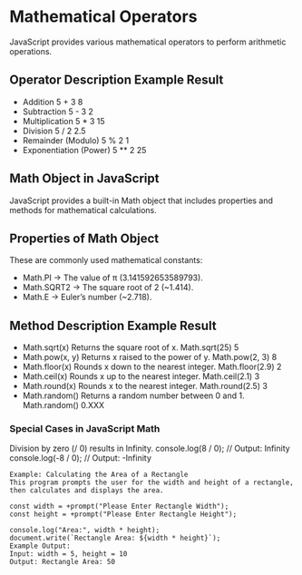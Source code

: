 # Mathematical Operators
JavaScript provides various mathematical operators to perform arithmetic operations.

## Operator	Description	Example	Result
- Addition	5 + 3	8
- Subtraction	5 - 3	2
- Multiplication	5 * 3	15
- Division	5 / 2	2.5
- Remainder (Modulo)	5 % 2	1
- Exponentiation (Power)	5 ** 2	25
 	
## Math Object in JavaScript
JavaScript provides a built-in Math object that includes properties and methods for mathematical calculations.

## Properties of Math Object
These are commonly used mathematical constants:

- Math.PI → The value of π (3.141592653589793).
- Math.SQRT2 → The square root of 2 (~1.414).
- Math.E → Euler’s number (~2.718).

## Method	Description	Example	Result
- Math.sqrt(x)	Returns the square root of x.	Math.sqrt(25)	5
- Math.pow(x, y)	Returns x raised to the power of y.	Math.pow(2, 3)	8
- Math.floor(x)	Rounds x down to the nearest integer.	Math.floor(2.9)	2
- Math.ceil(x)	Rounds x up to the nearest integer.	Math.ceil(2.1)	3
- Math.round(x)	Rounds x to the nearest integer.	Math.round(2.5)	3
- Math.random()	Returns a random number between 0 and 1.	Math.random()	0.XXX

### Special Cases in JavaScript Math
Division by zero (/ 0) results in Infinity.
console.log(8 / 0); // Output: Infinity
console.log(-8 / 0); // Output: -Infinity
```
Example: Calculating the Area of a Rectangle
This program prompts the user for the width and height of a rectangle, then calculates and displays the area.

const width = +prompt("Please Enter Rectangle Width");
const height = +prompt("Please Enter Rectangle Height");

console.log("Area:", width * height);
document.write(`Rectangle Area: ${width * height}`);
Example Output:
Input: width = 5, height = 10
Output: Rectangle Area: 50
```
